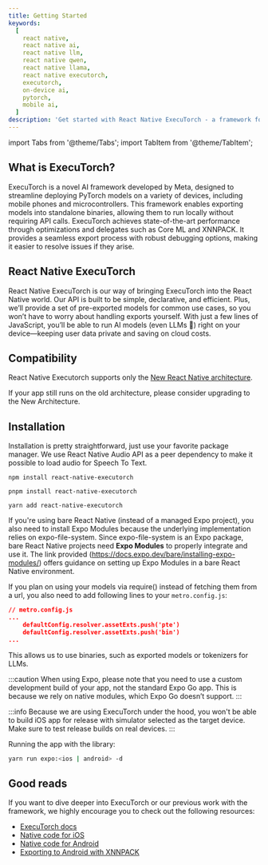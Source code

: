 ```yaml
---
title: Getting Started
keywords:
  [
    react native,
    react native ai,
    react native llm,
    react native qwen,
    react native llama,
    react native executorch,
    executorch,
    on-device ai,
    pytorch,
    mobile ai,
  ]
description: 'Get started with React Native ExecuTorch - a framework for running AI models on-device in your React Native applications.'
---
```


import Tabs from '@theme/Tabs';
import TabItem from '@theme/TabItem';

## What is ExecuTorch?

ExecuTorch is a novel AI framework developed by Meta, designed to streamline deploying PyTorch models on a variety of devices, including mobile phones and microcontrollers. This framework enables exporting models into standalone binaries, allowing them to run locally without requiring API calls. ExecuTorch achieves state-of-the-art performance through optimizations and delegates such as Core ML and XNNPACK. It provides a seamless export process with robust debugging options, making it easier to resolve issues if they arise.

## React Native ExecuTorch

React Native ExecuTorch is our way of bringing ExecuTorch into the React Native world. Our API is built to be simple, declarative, and efficient. Plus, we’ll provide a set of pre-exported models for common use cases, so you won’t have to worry about handling exports yourself. With just a few lines of JavaScript, you’ll be able to run AI models (even LLMs 👀) right on your device—keeping user data private and saving on cloud costs.

## Compatibility

React Native Executorch supports only the [New React Native architecture](https://reactnative.dev/architecture/landing-page).

If your app still runs on the old architecture, please consider upgrading to the New Architecture.

## Installation

Installation is pretty straightforward, just use your favorite package manager. We use React Native Audio API as a peer dependency to make it possible to load audio for Speech To Text.

<Tabs>
  <TabItem value="npm" label="NPM">

    npm install react-native-executorch

  </TabItem>
  <TabItem value="pnpm" label="PNPM">

    pnpm install react-native-executorch

  </TabItem>
  <TabItem value="yarn" label="YARN">

    yarn add react-native-executorch

  </TabItem>
</Tabs>

If you're using bare React Native (instead of a managed Expo project), you also need to install Expo Modules because the underlying implementation relies on expo-file-system. Since expo-file-system is an Expo package, bare React Native projects need **Expo Modules** to properly integrate and use it. The link provided (https://docs.expo.dev/bare/installing-expo-modules/) offers guidance on setting up Expo Modules in a bare React Native environment.

If you plan on using your models via require() instead of fetching them from a url, you also need to add following lines to your `metro.config.js`:

```json
// metro.config.js
...
    defaultConfig.resolver.assetExts.push('pte')
    defaultConfig.resolver.assetExts.push('bin')
...
```

This allows us to use binaries, such as exported models or tokenizers for LLMs.

:::caution
When using Expo, please note that you need to use a custom development build of your app, not the standard Expo Go app. This is because we rely on native modules, which Expo Go doesn’t support.
:::

:::info
Because we are using ExecuTorch under the hood, you won't be able to build iOS app for release with simulator selected as the target device. Make sure to test release builds on real devices.
:::

Running the app with the library:

```bash
yarn run expo:<ios | android> -d
```

## Good reads

If you want to dive deeper into ExecuTorch or our previous work with the framework, we highly encourage you to check out the following resources:

- [ExecuTorch docs](https://pytorch.org/executorch/stable/index.html)
- [Native code for iOS](https://medium.com/swmansion/bringing-native-ai-to-your-mobile-apps-with-executorch-part-i-ios-f1562a4556e8?source=user_profile_page---------0-------------250189c98ccf---------------)
- [Native code for Android](https://medium.com/swmansion/bringing-native-ai-to-your-mobile-apps-with-executorch-part-ii-android-29431b6b9f7f?source=user_profile_page---------2-------------b8e3a5cb1c63---------------)
- [Exporting to Android with XNNPACK](https://medium.com/swmansion/exporting-ai-models-on-android-with-xnnpack-and-executorch-3e70cff51c59?source=user_profile_page---------1-------------b8e3a5cb1c63---------------)
